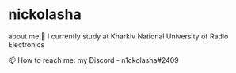 # nickolasha
about me
🌱 I currently study at Kharkiv National University of Radio Electronics

📫 How to reach me: my Discord - n1ckolasha#2409
